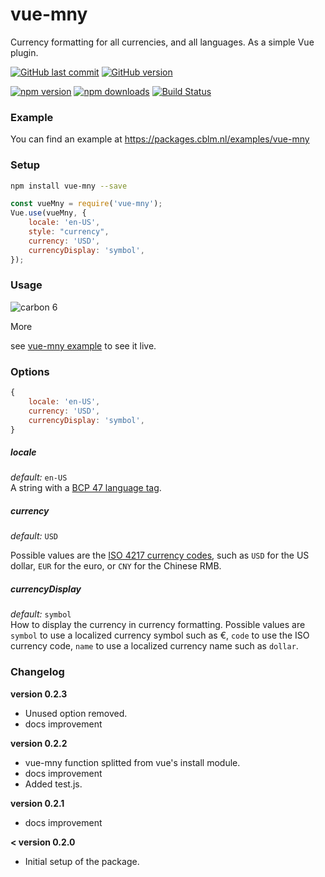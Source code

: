 # vue-mny
Currency formatting for all currencies, and all languages. As a simple Vue plugin.


[![GitHub last commit](https://img.shields.io/github/last-commit/casbloem/vue-mny.svg)](#)
[![GitHub version](https://img.shields.io/github/package-json/v/casbloem/vue-mny.svg)](https://github.com/casbloem/vue-mny)


[![npm version](https://img.shields.io/npm/v/vue-mny.svg)](https://npmjs.com/package/vue-mny)
[![npm downloads](https://img.shields.io/npm/dt/vue-mny.svg)](https://npmjs.com/package/vue-mny)
[![Build Status](https://travis-ci.org/casbloem/vue-mny.svg?branch=master)](#)



### Example
You can find an example at https://packages.cblm.nl/examples/vue-mny



### Setup
```bash
npm install vue-mny --save
```

```javascript
const vueMny = require('vue-mny');
Vue.use(vueMny, {
    locale: 'en-US',
    style: "currency",
    currency: 'USD',
    currencyDisplay: 'symbol',
});
```

### Usage

![carbon 6](https://user-images.githubusercontent.com/5813001/38521565-621af1b6-3c46-11e8-9d1d-b83ae93e74fb.png)

More

see [vue-mny example](https://packages.cblm.nl/examples/vue-mny) to see it live.



### Options
```javascript
{
    locale: 'en-US',
    currency: 'USD',
    currencyDisplay: 'symbol',
}
```


##### locale
*default:* `en-US`    
A string with a [BCP 47 language tag](https://www.w3.org/International/articles/language-tags/).

##### currency

*default:* `USD`   

Possible values are the [ISO 4217 currency codes](https://www.ibm.com/support/knowledgecenter/en/SSZLC2_7.0.0/com.ibm.commerce.payments.developer.doc/refs/rpylerl2mst97.htm), such as `USD` for the US dollar, `EUR` for the euro, or `CNY` for the Chinese RMB.

##### currencyDisplay
*default:* `symbol`   
How to display the currency in currency formatting. Possible values are `symbol` to use a localized currency symbol such as €, `code` to use the ISO currency code, `name` to use a localized currency name such as `dollar`.



### Changelog

**version 0.2.3**  
- Unused option removed.
- docs improvement

**version 0.2.2**  
- vue-mny function splitted from vue's install module.
- docs improvement
- Added test.js.


**version 0.2.1**  
- docs improvement


**< version 0.2.0**  
- Initial setup of the package.




